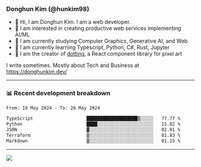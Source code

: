 ### Donghun Kim (@hunkim98)

- 👋 Hi, I am Donghun Kim. I am a web developer. 
- 🤔 I am interested in creating productive web services implementing AI/ML
- 🔭 I am currently studying Computer Graphics, Generative AI, and Web 
- 🌱 I am currently learning Typescript, Python, C#, Rust, Jupyter
- 🎨 I am the creator of [dotting](https://github.com/hunkim98/dotting), a React component library for pixel art

I write sometimes. Mostly about Tech and Business at https://donghunkim.dev/

---
### 📊 Recent development breakdown
<!--START_SECTION:waka-->

```txt
From: 19 May 2024 - To: 26 May 2024

TypeScript                    ███████████████████▒░░░░░   77.77 %
Python                        ████░░░░░░░░░░░░░░░░░░░░░   15.82 %
JSON                          ▓░░░░░░░░░░░░░░░░░░░░░░░░   02.01 %
Terraform                     ▒░░░░░░░░░░░░░░░░░░░░░░░░   01.83 %
Markdown                      ▒░░░░░░░░░░░░░░░░░░░░░░░░   01.15 %
```

<!--END_SECTION:waka-->
---

<!-- <div align='center'> -->
  <img align="center" src="https://github-readme-stats.vercel.app/api?username=hunkim98&theme=dark&show_icons=true"/>
<!-- </div> -->
<!--
**hunkim98/hunkim98** is a ✨ _special_ ✨ repository because its `README.md` (this file) appears on your GitHub profile.

Here are some ideas to get you started:

- 🔭 I’m currently working on ...
- 🌱 I’m currently learning ...
- 👯 I’m looking to collaborate on ...
- 🤔 I’m looking for help with ...
- 💬 Ask me about ...
- 📫 How to reach me: ...
- 😄 Pronouns: ...
- ⚡ Fun fact: ...
-->
